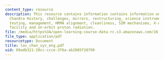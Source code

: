 ```yaml
---
content_type: resource
description: This resource contains information contains information on CXO overview,
  Chandra History, challenges, mirrors, restructuring, science instruments, integrated
  testing, management, HRMA alignment, cleanliness, SIM mechanisms, X-ray calibration
  facility and on-orbit proton radiation.
file: /media/https%3A/open-learning-course-data-rc.s3.amazonaws.com/16-885j-aircraft-systems-engineering-fall-2005/69adb32120ccccce3f6aab2085f20799_lav_chan_sys_eng.pdf
file_type: application/pdf
resourcetype: Document
title: lav_chan_sys_eng.pdf
uid: 69adb321-20cc-ccce-3f6a-ab2085f20799
---
```

